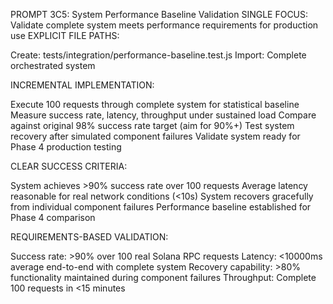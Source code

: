 PROMPT 3C5: System Performance Baseline Validation
SINGLE FOCUS: Validate complete system meets performance requirements for production use
EXPLICIT FILE PATHS:

Create: tests/integration/performance-baseline.test.js
Import: Complete orchestrated system

INCREMENTAL IMPLEMENTATION:

Execute 100 requests through complete system for statistical baseline
Measure success rate, latency, throughput under sustained load
Compare against original 98% success rate target (aim for 90%+)
Test system recovery after simulated component failures
Validate system ready for Phase 4 production testing

CLEAR SUCCESS CRITERIA:

System achieves >90% success rate over 100 requests
Average latency reasonable for real network conditions (<10s)
System recovers gracefully from individual component failures
Performance baseline established for Phase 4 comparison

REQUIREMENTS-BASED VALIDATION:

Success rate: >90% over 100 real Solana RPC requests
Latency: <10000ms average end-to-end with complete system
Recovery capability: >80% functionality maintained during component failures
Throughput: Complete 100 requests in <15 minutes